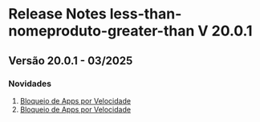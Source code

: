 # Release Notes less-than-nomeproduto-greater-than V 20.0.1

## **Versão 20.0.1 - 03/2025**


### **Novidades**

1. [Bloqueio de Apps por Velocidade](Bloqueio-De-Apps-Por-Velocidade.md)
2. [Bloqueio de Apps por Velocidade](Bloqueio-De-Apps-Por-Velocidade.md)
